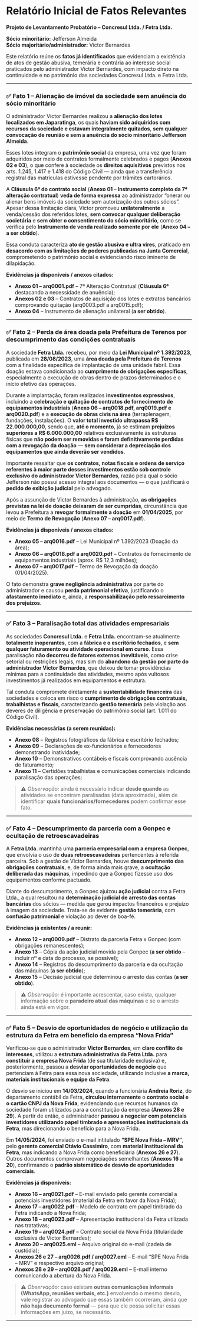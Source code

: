 # Relatório Inicial de Fatos Relevantes  

**Projeto de Levantamento Probatório – Concresul Ltda. / Fetra Ltda.**

**Sócio minoritário:** Jefferson Almeida  
**Sócio majoritário/administrador:** Victor Bernardes  

Este relatório reúne os **fatos já identificados** que evidenciam a existência de atos de gestão abusiva, temerária e contrária ao interesse social praticados pelo administrador Victor Bernardes, com impacto direto na continuidade e no patrimônio das sociedades Concresul Ltda. e Fetra Ltda.

---

### ✅ Fato 1 – Alienação de imóvel da sociedade sem anuência do sócio minoritário

O administrador Victor Bernardes realizou a **alienação dos lotes localizados em Japaratinga**, os quais **haviam sido adquiridos com recursos da sociedade e estavam integralmente quitados**, **sem qualquer convocação de reunião e sem a anuência do sócio minoritário Jefferson Almeida**.

Esses lotes integram o **patrimônio social** da empresa, uma vez que foram adquiridos por meio de contratos formalmente celebrados e pagos (**Anexos 02 e 03**), o que confere à sociedade os **direitos aquisitivos** previstos nos arts. 1.245, 1.417 e 1.418 do Código Civil — ainda que a transferência registral das matrículas estivesse pendente por trâmites cartorários.

A **Cláusula 6ª do contrato social** (**Anexo 01 – Instrumento completo da 7ª alteração contratual**) **veda de forma expressa** ao administrador “onerar ou alienar bens imóveis da sociedade sem autorização dos outros sócios”.
Apesar dessa limitação clara, Victor promoveu **unilateralmente** a venda/cessão dos referidos lotes, **sem convocar qualquer deliberação societária** e **sem obter o consentimento do sócio minoritário**, como se verifica pelo **Instrumento de venda realizado somente por ele** (**Anexo 04 – a ser obtido**).

Essa conduta caracteriza **ato de gestão abusiva e ultra vires**, praticado em **desacordo com as limitações de poderes publicadas na Junta Comercial**, comprometendo o patrimônio social e evidenciando risco iminente de dilapidação.

**Evidências já disponíveis / anexos citados:**

* **Anexo 01 – arq0001.pdf** – 7ª Alteração Contratual (**Cláusula 6ª** destacando a necessidade de anuência);
* **Anexos 02 e 03** – Contratos de aquisição dos lotes e extratos bancários comprovando quitação (arq0003.pdf a arq0015.pdf);
* **Anexo 04** – Instrumento de alienação unilateral (**a ser obtido**).

---

### ✅ Fato 2 – Perda de área doada pela Prefeitura de Terenos por descumprimento das condições contratuais

A sociedade **Fetra Ltda.** recebeu, por meio da **Lei Municipal nº 1.392/2023**, publicada em **28/08/2023**, uma **área doada pela Prefeitura de Terenos** com a finalidade específica de implantação de uma unidade fabril. Essa doação estava condicionada ao **cumprimento de obrigações específicas**, especialmente a execução de obras dentro de prazos determinados e o início efetivo das operações.

Durante a implantação, foram realizados **investimentos expressivos**, incluindo a **celebração e quitação de contratos de fornecimento de equipamentos industriais** (**Anexo 06 – arq0018.pdf, arq0019.pdf e arq0020.pdf**) e a **execução de obras civis na área** (terraplenagem, fundações, instalações).
O **valor total investido ultrapassa R\$ 22.000.000,00**, sendo que, **até o momento**, já se estimam **prejuízos superiores a R\$ 6.000.000,00** relativos exclusivamente às estruturas físicas que **não podem ser removidas e foram definitivamente perdidas com a revogação da doação** — **sem considerar a depreciação dos equipamentos que ainda deverão ser vendidos**.

Importante ressaltar que **os contratos, notas fiscais e ordens de serviço referentes à maior parte desses investimentos estão sob controle exclusivo do administrador Victor Bernardes**, razão pela qual o sócio Jefferson não possui acesso integral aos documentos — o que justificará o **pedido de exibição judicial** pelo advogado.

Após a assunção de Victor Bernardes à administração, **as obrigações previstas na lei de doação deixaram de ser cumpridas**, circunstância que levou a Prefeitura a **revogar formalmente a doação** em **01/04/2025**, por meio de **Termo de Revogação** (**Anexo 07 – arq0017.pdf**).

**Evidências já disponíveis / anexos citados:**

* **Anexo 05 – arq0016.pdf** – Lei Municipal nº 1.392/2023 (Doação da área);
* **Anexo 06 – arq0018.pdf a arq0020.pdf** – Contratos de fornecimento de equipamentos industriais (aprox. R\$ 12,3 milhões);
* **Anexo 07 – arq0017.pdf** – Termo de Revogação da doação (01/04/2025).

O fato demonstra **grave negligência administrativa** por parte do administrador e causou **perda patrimonial efetiva**, justificando o **afastamento imediato** e, ainda, a **responsabilização pelo ressarcimento dos prejuízos**.

---

### ✅ Fato 3 – Paralisação total das atividades empresariais

As sociedades **Concresul Ltda.** e **Fetra Ltda.** encontram-se atualmente **totalmente inoperantes**, com a **fábrica e o escritório fechados**, e **sem qualquer faturamento ou atividade operacional em curso**.
Essa paralisação **não decorreu de fatores externos inevitáveis**, como crise setorial ou restrições legais, mas sim do **abandono da gestão por parte do administrador Victor Bernardes**, que deixou de tomar providências mínimas para a continuidade das atividades, mesmo após vultosos investimentos já realizados em equipamentos e estrutura.

Tal conduta compromete diretamente a **sustentabilidade financeira** das sociedades e coloca em risco o **cumprimento de obrigações contratuais, trabalhistas e fiscais**, caracterizando **gestão temerária** pela violação aos deveres de diligência e preservação do patrimônio social (art. 1.011 do Código Civil).

**Evidências necessárias (a serem reunidas):**

* **Anexo 08** – Registros fotográficos da fábrica e escritório fechados;
* **Anexo 09** – Declarações de ex-funcionários e fornecedores demonstrando inatividade;
* **Anexo 10** – Demonstrativos contábeis e fiscais comprovando ausência de faturamento;
* **Anexo 11** – Certidões trabalhistas e comunicações comerciais indicando paralisação das operações;

> ⚠️ *Observação:* ainda é necessário indicar **desde quando** as atividades se encontram paralisadas (data aproximada), além de identificar **quais funcionários/fornecedores** podem confirmar esse fato.

---

### ✅ Fato 4 – Descumprimento da parceria com a Gonpec e ocultação de retroescavadeiras

A **Fetra Ltda.** mantinha uma **parceria empresarial com a empresa Gonpec**, que envolvia o uso de **duas retroescavadeiras** pertencentes à referida parceira. Sob a gestão de Victor Bernardes, houve **descumprimento das obrigações contratuais**, e, de forma ainda mais grave, a **ocultação deliberada das máquinas**, impedindo que a Gonpec fizesse uso dos equipamentos conforme pactuado.

Diante do descumprimento, a Gonpec ajuizou **ação judicial** contra a Fetra Ltda., a qual resultou na **determinação judicial de arresto das contas bancárias** dos sócios — medida que gerou impactos financeiros e prejuízo à imagem da sociedade. Trata-se de evidente **gestão temerária**, com **confusão patrimonial** e violação ao dever de boa-fé.

**Evidências já existentes / a reunir:**

* **Anexo 12 – arq0009.pdf** – Distrato da parceria Fetra x Gonpec (com obrigações remanescentes);
* **Anexo 13** – Cópia da ação judicial movida pela Gonpec (**a ser obtido** – incluir nº e data do processo, se possível);
* **Anexo 14** – Registros do descumprimento da parceria e da ocultação das máquinas (**a ser obtido**);
* **Anexo 15** – Decisão judicial que determinou o arresto das contas (**a ser obtido**).

> ⚠️ *Observação:* é importante acrescentar, caso exista, qualquer informação sobre o **paradeiro atual das máquinas** e se o arresto ainda está em vigor.

---


### ✅ Fato 5 – Desvio de oportunidades de negócio e utilização da estrutura da Fetra em benefício da empresa “Nova Frida”

Verificou-se que o administrador **Victor Bernardes**, em **claro conflito de interesses**, utilizou a **estrutura administrativa da Fetra Ltda.** para **constituir a empresa Nova Frida** (de sua titularidade exclusiva) e, posteriormente, passou a **desviar oportunidades de negócio** que pertenciam à Fetra para essa nova sociedade, utilizando inclusive **a marca, materiais institucionais e equipe da Fetra**.

O desvio se iniciou em **14/03/2024**, quando a funcionária **Andreia Roriz**, do departamento contábil da Fetra, **circulou internamente** o **contrato social e o cartão CNPJ da Nova Frida**, evidenciando que recursos humanos da sociedade foram utilizados para a constituição da empresa (**Anexos 28 e 29**).
A partir de então, o administrador **passou a negociar com potenciais investidores utilizando papel timbrado e apresentações institucionais da Fetra**, mas direcionando o benefício para a Nova Frida.

Em **14/05/2024**, foi enviado o e-mail intitulado **“SPE Nova Frida – MRV”**, pelo **gerente comercial Otávio Cassimiro**, com **material institucional da Fetra**, mas indicando a Nova Frida como beneficiária (**Anexos 26 e 27**).
Outros documentos comprovam negociações semelhantes (**Anexos 16 a 20**), confirmando o **padrão sistemático de desvio de oportunidades comerciais**.

**Evidências já disponíveis:**

* **Anexo 16 – arq0021.pdf** – E-mail enviado pelo gerente comercial a potenciais investidores (material da Fetra em favor da Nova Frida);
* **Anexo 17 – arq0022.pdf** – Modelo de contrato em papel timbrado da Fetra indicando a Nova Frida;
* **Anexo 18 – arq0023.pdf** – Apresentação institucional da Fetra utilizada nas tratativas;
* **Anexo 19 – arq0024.pdf** – Contrato social da Nova Frida (titularidade exclusiva de Victor Bernardes);
* **Anexo 20 – arq0025.eml** – Arquivo original do e-mail (cadeia de custódia);
* **Anexos 26 e 27 – arq0026.pdf / arq0027.eml** – E-mail “SPE Nova Frida – MRV” e respectivo arquivo original;
* **Anexos 28 e 29 – arq0028.pdf / arq0029.eml** – E-mail interno comunicando a abertura da Nova Frida.

> ⚠️ *Observação:* caso existam **outras comunicações informais (WhatsApp, reuniões verbais, etc.)** envolvendo o mesmo desvio, vale registrar ao advogado que essas também ocorreram, ainda que **não haja documento formal** — para que ele possa solicitar essas informações em juízo, se necessário.

---
